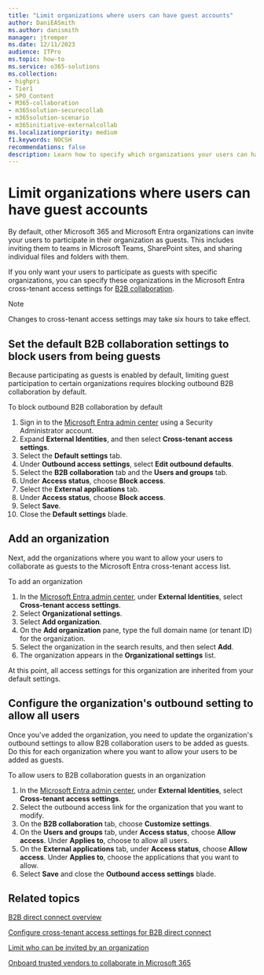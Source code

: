 ```yaml
---
title: "Limit organizations where users can have guest accounts"
author: DaniEASmith
ms.author: danismith
manager: jtremper
ms.date: 12/11/2023
audience: ITPro
ms.topic: how-to
ms.service: o365-solutions
ms.collection: 
- highpri
- Tier1
- SPO_Content
- M365-collaboration
- m365solution-securecollab
- m365solution-scenario
- m365initiative-externalcollab
ms.localizationpriority: medium
f1.keywords: NOCSH
recommendations: false
description: Learn how to specify which organizations your users can have guest accounts in.
---
```


# Limit organizations where users can have guest accounts

By default, other Microsoft 365 and Microsoft Entra organizations can invite your users to participate in their organization as guests. This includes inviting them to teams in Microsoft Teams, SharePoint sites, and sharing individual files and folders with them.

If you only want your users to participate as guests with specific organizations, you can specify these organizations in the Microsoft Entra cross-tenant access settings for [B2B collaboration](/entra/external-id/what-is-b2b).

> [!NOTE]
> Changes to cross-tenant access settings may take six hours to take effect.

## Set the default B2B collaboration settings to block users from being guests

Because participating as guests is enabled by default, limiting guest participation to certain organizations requires blocking outbound B2B collaboration by default.

To block outbound B2B collaboration by default
1. Sign in to the [Microsoft Entra admin center](https://entra.microsoft.com) using a Security Administrator account.
1. Expand **External Identities**, and then select **Cross-tenant access settings**.
1. Select the **Default settings** tab.
1. Under **Outbound access settings**, select **Edit outbound defaults**.
1. Select the **B2B collaboration** tab and the **Users and groups** tab.
1. Under **Access status**, choose **Block access**.
1. Select the **External applications** tab.
1. Under **Access status**, choose **Block access**.
1. Select **Save**.
1. Close the **Default settings** blade.

## Add an organization

Next, add the organizations where you want to allow your users to collaborate as guests to the Microsoft Entra cross-tenant access list.

To add an organization
1. In the [Microsoft Entra admin center](https://entra.microsoft.com), under **External Identities**, select **Cross-tenant access settings**.
1. Select **Organizational settings**.
1. Select **Add organization**.
1. On the **Add organization** pane, type the full domain name (or tenant ID) for the organization.
1. Select the organization in the search results, and then select **Add**.
1. The organization appears in the **Organizational settings** list.

At this point, all access settings for this organization are inherited from your default settings.

## Configure the organization's outbound setting to allow all users

Once you've added the organization, you need to update the organization's outbound settings to allow B2B collaboration users to be added as guests. Do this for each organization where you want to allow your users to be added as guests.

To allow users to B2B collaboration guests in an organization
1. In the [Microsoft Entra admin center](https://entra.microsoft.com), under **External Identities**, select **Cross-tenant access settings**.
1. Select the outbound access link for the organization that you want to modify.
1. On the **B2B collaboration** tab, choose **Customize settings**.
1. On the **Users and groups** tab, under **Access status**, choose **Allow access**. Under **Applies to**, choose to allow all users.
1. On the **External applications** tab, under **Access status**, choose **Allow access**. Under **Applies to**, choose the applications that you want to allow.
1. Select **Save** and close the **Outbound access settings** blade.

## Related topics

[B2B direct connect overview](/entra/external-id/b2b-direct-connect-overview)

[Configure cross-tenant access settings for B2B direct connect](/entra/external-id/cross-tenant-access-settings-b2b-direct-connect)

[Limit who can be invited by an organization](limit-invitations-from-specific-organization.md)

[Onboard trusted vendors to collaborate in Microsoft 365](trusted-vendor-onboarding.md)
